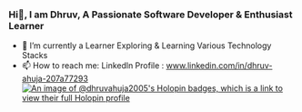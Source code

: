 ###                        Hi👋, I am Dhruv, A Passionate Software Developer & Enthusiast Learner

<!--
**DhruvAhuja-2005/DhruvAhuja-2005** is a ✨ _special_ ✨ repository because its `README.md` (this file) appears on your GitHub profile.

Here are some ideas to get you started:


-->
- 🔭 I’m currently a Learner Exploring & Learning Various Technology Stacks 
- 📫 How to reach me: 
     Linkedln Profile : www.linkedin.com/in/dhruv-ahuja-207a77293
[![An image of @dhruvahuja2005's Holopin badges, which is a link to view their full Holopin profile](https://holopin.me/dhruvahuja2005)](https://holopin.io/@dhruvahuja2005)

